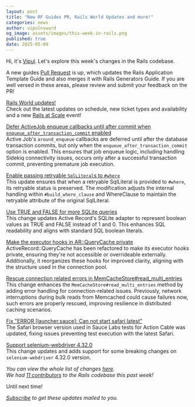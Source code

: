 ```yaml
---
layout: post
title: "New RF Guides PR, Rails World Updates and more!"
categories: news
author: vipulnsward
og_image: assets/images/this-week-in-rails.png
published: true
date: 2025-05-09
---
```


Hi, it's [Vipul](https://www.saeloun.com/team/vipul/). Let's explore this week's changes in the Rails codebase.

A new guides [Pull Request](https://github.com/rails/rails/pull/55020) is up, which updates the Rails Application Template Guide and also merges it with Rails Generators Guide.
If you are well versed in these areas, please review and submit your feedback on the PR!

[Rails World updates!](https://rubyonrails.org/2025/5/6/rails-world-2025-two-big-updates)  
Check out the latest updates on schedule, new ticket types and availability and a new [Rails at Scale](https://rubyonrails.org/world/2025/rails_at_scale) event!

[Defer ActiveJob enqueue callbacks until after commit when `enqueue_after_transaction_commit` enabled](https://github.com/rails/rails/pull/55004)  
Active Job's `around_enqueue` callbacks are deferred until after the database transaction commits, but only when the `enqueue_after_transaction_commit` option is enabled. This ensures that job enqueue logic, including handling Sidekiq connectivity issues, occurs only after a successful transaction commit, preventing premature job execution.

[Enable passing retryable `SqlLiteral`s to `#where`](https://github.com/rails/rails/pull/54951)  
This update ensures that when a retryable SqlLiteral is provided to `#where`, its retryable status is preserved. The modification adjusts the internal handling within `#build_where_clause` and WhereClause to maintain the retryable attribute of the original SqlLiteral.

[Use TRUE and FALSE for more SQLite queries](https://github.com/rails/rails/pull/55015)  
This change updates Active Record's SQLite adapter to represent boolean values as TRUE and FALSE instead of 1 and 0. This enhances SQL readability and aligns with standard SQL boolean literals.

[Make the executor hooks in AR::QueryCache private](https://github.com/rails/rails/pull/55007)  
ActiveRecord::QueryCache has been refactored to make its executor hooks private, ensuring they're not accessible or overrideable externally. Additionally, it reorganizes these hooks for improved clarity, aligning with the structure used in the connection pool.

[Rescue connection related errors in MemCacheStore#read_multi_entries](https://github.com/rails/rails/pull/55000)  
This change enhances the `MemCacheStore#read_multi_entries` method by adding error handling for connection-related issues. Previously, network interruptions during bulk reads from Memcached could cause failures now, such errors are properly rescued, improving resilience in distributed caching scenarios.

[Fix "ERROR [launcher.sauce]: Can not start safari latest"](https://github.com/rails/rails/pull/55013)  
The Safari browser version used in Sauce Labs tests for Action Cable was updated, fixing issues preventing test execution with the latest Safari.

[Support selenium-webdriver 4.32.0](https://github.com/rails/rails/commit/8819ab5ba521ed93504a0797e2a5ef74081e4c0c)  
This change updates and adds support for some breaking changes on `selenium-webdriver` 4.32.0 version.

_You can view the whole list of changes [here](https://github.com/rails/rails/compare/@%7B2025-05-02%7D...main@%7B2025-05-09%7D)._  
_We had [11 contributors](https://contributors.rubyonrails.org/contributors/in-time-window/20250502-20250509) to the Rails codebase this past week!_

Until next time!

_[Subscribe](https://world.hey.com/this.week.in.rails) to get these updates mailed to you._
